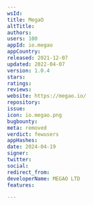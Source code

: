 ```yaml
---
wsId: 
title: MegaO
altTitle: 
authors: 
users: 100
appId: io.megao
appCountry: 
released: 2021-12-07
updated: 2022-04-07
version: 1.0.4
stars: 
ratings: 
reviews: 
website: https://megao.io/
repository: 
issue: 
icon: io.megao.png
bugbounty: 
meta: removed
verdict: fewusers
appHashes: 
date: 2024-04-19
signer: 
twitter: 
social: 
redirect_from: 
developerName: MEGAO LTD
features: 

---
```


